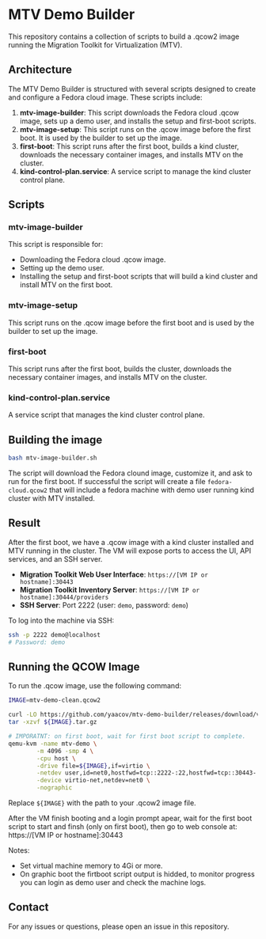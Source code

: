 # MTV Demo Builder

This repository contains a collection of scripts to build a .qcow2 image running the Migration Toolkit for Virtualization (MTV).

## Architecture

The MTV Demo Builder is structured with several scripts designed to create and configure a Fedora cloud image. These scripts include:

1. **mtv-image-builder**: This script downloads the Fedora cloud .qcow image, sets up a demo user, and installs the setup and first-boot scripts.
2. **mtv-image-setup**: This script runs on the .qcow image before the first boot. It is used by the builder to set up the image.
3. **first-boot**: This script runs after the first boot, builds a kind cluster, downloads the necessary container images, and installs MTV on the cluster.
4. **kind-control-plan.service**: A service script to manage the kind cluster control plane.

## Scripts

### mtv-image-builder
This script is responsible for:
- Downloading the Fedora cloud .qcow image.
- Setting up the demo user.
- Installing the setup and first-boot scripts that will build a kind cluster and install MTV on the first boot.

### mtv-image-setup
This script runs on the .qcow image before the first boot and is used by the builder to set up the image.

### first-boot
This script runs after the first boot, builds the cluster, downloads the necessary container images, and installs MTV on the cluster.

### kind-control-plan.service
A service script that manages the kind cluster control plane.

## Building the image

```sh
bash mtv-image-builder.sh
```

The script will download the Fedora clound image, customize it, and ask to run for the first boot.
If successful the script will create a file `fedora-cloud.qcow2` that will include a fedora machine with demo user running kind cluster with MTV installed.

## Result

After the first boot, we have a .qcow image with a kind cluster installed and MTV running in the cluster. The VM will expose ports to access the UI, API services, and an SSH server.

- **Migration Toolkit Web User Interface**: `https://[VM IP or hostname]:30443`
- **Migration Toolkit Inventory Server**: `https://[VM IP or hostname]:30444/providers`
- **SSH Server**: Port 2222 (user: `demo`, password: `demo`)

To log into the machine via SSH:
```sh
ssh -p 2222 demo@localhost
# Password: demo
```

## Running the QCOW Image

To run the .qcow image, use the following command:
```sh
IMAGE=mtv-demo-clean.qcow2

curl -LO https://github.com/yaacov/mtv-demo-builder/releases/download/v0.0.2/${IMAGE}.tar.gz
tar -xzvf ${IMAGE}.tar.gz

# IMPORATNT: on first boot, wait for first boot script to complete.
qemu-kvm -name mtv-demo \
        -m 4096 -smp 4 \
        -cpu host \
        -drive file=${IMAGE},if=virtio \
        -netdev user,id=net0,hostfwd=tcp::2222-:22,hostfwd=tcp::30443-:30443,hostfwd=tcp::30444-:30444 \
        -device virtio-net,netdev=net0 \
        -nographic
```

Replace `${IMAGE}` with the path to your .qcow2 image file.

After the VM finish booting and a login prompt apear, wait for the first boot script to start and finsh (only on first boot), then go to web console at: https://[VM IP or hostname]:30443

Notes:
  - Set virtual machine memory to 4Gi or more.
  - On graphic boot the firtboot script output is hidded, to monitor progress you can login as demo user and check the machine logs.

## Contact

For any issues or questions, please open an issue in this repository.
